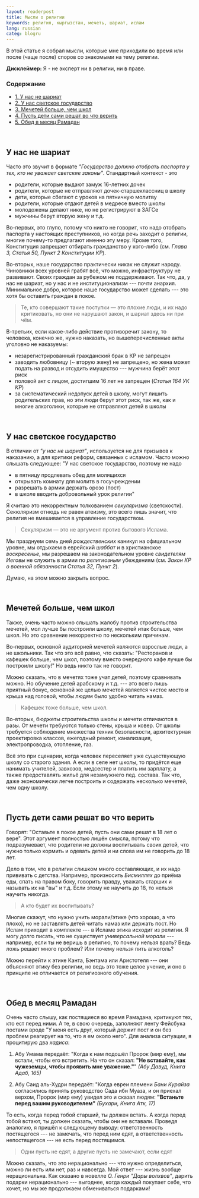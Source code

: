 ```yaml
---
layout: readerpost
title: Мысли о религии
keywords: религия, кыргызстан, мечеть, шариат, ислам
lang: russian
categ: blogru
---
```


В этой статье я собрал мысли, которые мне приходили во время или после (чаще после) споров со знакомыми на тему религии.  

**Дисклеймер:** Я - не эксперт ни в религии, ни в праве.

### Содержание
<ul class="index">
<li><a href="#notshariah">1. У нас не шариат</a></li>
<li><a href="#secular">2. У нас светское государство</a></li>
<li><a href="#mosques">3. Мечетей больше, чем школ</a></li>
<li><a href="#upbring">4. Пусть дети сами решат во что верить</a></li>
<li><a href="#sawm">5. Обед в месяц Рамадан</a></li>
</ul>

<a name="notshariah"></a><br>
## У нас не шариат

Часто это звучит в формате _"Государство должно отобрать паспорта у тех, кто не уважает светские законы"_. Стандартный контекст - это 

- родители, которые выдают замуж 16-летних дочек
- родители, которые не отправляют дочек-старшеклассниц в школу
- дети, которые сбегают с уроков на пятничную молитву
- родители, которые отдают детей в медресе вместо школы
- молодожены делают нике, но не регистрируют в ЗАГСе
- мужчины берут вторую жену и т.д.

Во-первых, это глупо, потому что никто не говорит, что надо отобрать паспорта у настоящих преступников, но когда речь заходит о религии, многие почему-то предлагают именно эту меру. Кроме того, Конституция запрещает отбирать гражданство у кого-либо (см. _Глава 3, Статья 50, Пункт 2 Конституции КР_).

Во-вторых, наше государство практически никак не служит народу. Чиновники всех уровней грабят всё, что можно, инфраструктуру не развивают. Своих граждан за рубежом не поддерживают. Так что, да, у нас не шариат, но у нас и не институционализм --- почти анархия. Минимальное добро, которое наше государство может сделать --- это хотя бы оставить граждан в покое.

> Те, кто совершают такие поступки &mdash; это плохие люди, и их надо критиковать, но они не нарушают закон, и шариат здесь ни при чём.

В-третьих, если какое-либо действие противоречит закону, то человека, конечно же, нужно наказать, но вышеперечисленные акты уголовно не наказуемы:
- незарегистрированный гражданский брак в КР не запрещен
- заводить любовницу (~ вторую жену) не запрещено, но жена может подать на развод и отсудить имущество --- мужчина берёт этот риск
- половой акт с лицом, достигшим 16 лет не запрещен (_Статья 164 УК КР_)
- за систематический недопуск детей в школу, могут лишить родительских прав, но эти люди берут этот риск, так же, как и многие алкоголики, которые не отправляют детей в школы


<a name="secular"></a><br>
## У нас светское государство

В отличии от _"у нас не шариат"_, используется не для призывов к наказанию, а для критики реформ, связанных с исламом. Часто можно слышать следующее:
"У нас светское государство, поэтому не надо
- в пятницу продлевать обед для молящихся
- открывать комнату для молитв в госучреждении
- разрешать в армии держать орозо (пост)
- в школе вводить добровольный урок религии"

Я считаю это некорректным толкованием _секуляризма_ (светскости). Секюляризм отнюдь не равен атеизму, это всего лишь значит, что религия не вмешивается в управление государством.  

> Секуляризм &mdash; это не аргумент против бытового Ислама.

Мы празднуем семь дней _рождественских_ каникул на официальном уровне, мы отдыхаем в еврейский _шаббат_ и в христианское _воскресенье_, мы разрешаем на законодательном уровне _свидетелям Иеговы_ не служить в армии по _религиозным_ убеждениям (см. _Закон КР о военной обязанности Статья 32, Пункт 2_).  

Думаю, на этом можно закрыть вопрос.



<a name="mosques"></a><br>
## Мечетей больше, чем школ

Также, очень часто можно слышать жалобу против строительства мечетей, мол лучше бы построили школу, мечетей итак больше, чем школ. Но это сравнение некорректно по нескольким причинам.  

Во-первых, основной аудиторией мечетей являются взрослые люди, а не школьники. Так что это всё равно, что сказать: "Ресторанов и кафешек больше, чем школ, поэтому вместо очередного кафе лучше бы построили школу!" Но ведь никто так не говорит.   

Можно сказать, что в мечетях тоже учат детей, поэтому сравнивать можно. Но обучение детей арабскому и т.д. --- это всего лишь приятный бонус, основной же целью мечетей является чистое место и крыша над головой, чтобы людям было удобно читать намаз.  

> Кафешек тоже больше, чем школ.

Во-вторых, бюджеты строительства школы и мечети отличаются в разы. От мечети требуются только стены, крыша и ковер. От школы требуется соблюдение множества техник безопасности, архитектурная проектировка классов, ежегодный ремонт, канализация, электропроводка, отопление, газ.  

Всё это при сценарии, когда человек переселяет уже существующую школу со старого здания. А если в селе нет школы, то придётся еще нанимать учителей, завхозов, медсестер и платить им зарплату, а также предоставлять жильё для незамужнего пед. состава. Так что, даже экономически легче построить и содержать несколько мечетей, чем одну школу.



<a name="upbring"></a><br>
## Пусть дети сами решат во что верить

Говорят: "Оставьте в покое детей, пусть они сами решат в 18 лет о вере". Этот аргумент полностью лишён смысла, потому что подразумевает, что родители не должны воспитывать своих детей, что нужно только кормить и одевать детей и ни слова им не говорить до 18 лет.  

Дело в том, что в религии слишком много составляющих, и их надо прививать с детства. Например, произносить _Бисмиллях_ до приёма еды, спать на правом боку, говорить правду, уважать старших и называть их на "вы" и т.д. Если этому не научить до 18, то нельзя научить никогда.  

> А кто будет их воспитывать?

Многие скажут, что нужно учить морали/этике (что хорошо, а что плохо), но не заставлять детей читать намаз или держать пост. Но Ислам приходит в комплекте --- в Исламе этика исходит из религии. Я могу долго писать, что не существует _универсальной морали_ --- например, если ты не веришь в религию, то почему нельзя врать? Ведь ложь решает много проблем? Или почему нельзя пить алкоголь?  

Можно перейти к этике Канта, Бэнтама или Аристотеля --- они объясняют этику без религии, но ведь это тоже целое учение, и оно в принципе не отличается от религиозного обучения.


<a name="sawm"></a><br>
## Обед в месяц Рамадан	

Очень часто слышу, как постящиеся во время Рамадана, критикуют тех, кто ест перед ними. А те, в свою очередь, заполняют ленту Фейсбука постами вроде "У меня есть друг, который держит пост и он без проблем реагирует на то, что я ем около него". Для анализа ситуации, я процитирую два _хадиса_:

1. Абу Умама передаёт: "Когда к нам подошёл Пророк (мир ему), мы встали, чтобы его встретить. На что он сказал: **"Не вставайте, как чужеземцы, чтобы проявить мне уважение."**" _(Абу Давуд, Книга Адаб, 165)_

2. Абу Саид аль-Худри передаёт: "Когда евреи племени _Бани Курайза_ согласились принять руководство Сада ибн Муаза, и он приехал верхом, Пророк (мир ему) увидел это и сказал людям: **"Встаньте перед вашим руководителем"** _(Бухари, Книга Атк, 17)_

То есть, когда перед тобой старший, ты должен встать. А когда перед тобой встают, ты должен сказать, чтобы они не вставали. Проведя аналогию, я пришёл к следующему выводу: ответственность постящегося --- не замечать, что перед ним едят, а ответственность непостящегося --- не есть перед постящимся.

> Одни пусть не едят, а другие пусть не замечают, если едят

Можно сказать, что это нерационально --- что нужно определиться, можно ли есть или нет, раз и навсегда. Мой ответ --- жизнь вообще нерациональна. Как сказано в новелле _О. Генри "Дары волхвов"_, дарить подарки нерационально --- выгоднее, когда каждый покупает себе, что хочет, но мы же продолжаем обмениваться подарками!
